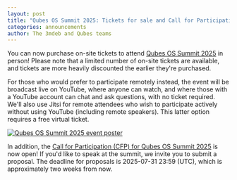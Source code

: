 ```yaml
---
layout: post
title: "Qubes OS Summit 2025: Tickets for sale and Call for Participation open!"
categories: announcements
author: The 3mdeb and Qubes teams
---
```


You can now purchase on-site tickets to attend [Qubes OS Summit 2025](https://events.dasharo.com/event/2/qubes-os-summit-2025) in person! Please note that a limited number of on-site tickets are available, and tickets are more heavily discounted the earlier they're purchased.

For those who would prefer to participate remotely instead, the event will be broadcast live on YouTube, where anyone can watch, and where those with a YouTube account can chat and ask questions, with no ticket required. We'll also use Jitsi for remote attendees who wish to participate actively without using YouTube (including remote speakers). This latter option requires a free virtual ticket.

[![Qubes OS Summit 2025 event poster](/attachment/posts/qubes-os-summit-2025.jpg)](https://events.dasharo.com/event/2/qubes-os-summit-2025)

In addition, the [Call for Participation (CFP) for Qubes OS Summit 2025](https://cfp.3mdeb.com/qubes-os-summit-2025/cfp) is now open! If you'd like to speak at the summit, we invite you to submit a proposal. The deadline for proposals is 2025-07-31 23:59 (UTC), which is approximately two weeks from now.
